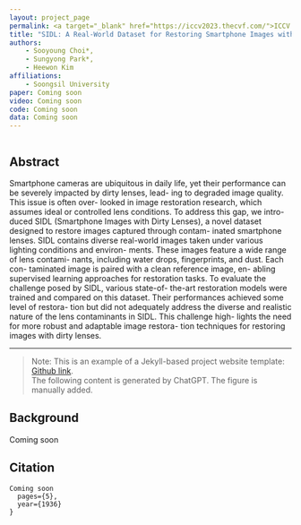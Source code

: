 ```yaml
---
layout: project_page
permalink: <a target="_blank" href="https://iccv2023.thecvf.com/">ICCV 2023</a>
title: "SIDL: A Real-World Dataset for Restoring Smartphone Images with Dirty Lenses"
authors:
    - Sooyoung Choi*, 
    - Sungyong Park*, 
    - Heewon Kim
affiliations:
    - Soongsil University
paper: Coming soon
video: Coming soon
code: Coming soon
data: Coming soon
---
```


<!-- Using HTML to center the abstract -->
<div class="columns is-centered has-text-centered">
    <div class="column is-four-fifths">
        <h2>Abstract</h2>
        <div class="content has-text-justified">
Smartphone cameras are ubiquitous in daily life, yet their
performance can be severely impacted by dirty lenses, lead-
ing to degraded image quality. This issue is often over-
looked in image restoration research, which assumes ideal
or controlled lens conditions. To address this gap, we intro-
duced SIDL (Smartphone Images with Dirty Lenses), a novel
dataset designed to restore images captured through contam-
inated smartphone lenses. SIDL contains diverse real-world
images taken under various lighting conditions and environ-
ments. These images feature a wide range of lens contami-
nants, including water drops, fingerprints, and dust. Each con-
taminated image is paired with a clean reference image, en-
abling supervised learning approaches for restoration tasks.
To evaluate the challenge posed by SIDL, various state-of-
the-art restoration models were trained and compared on this
dataset. Their performances achieved some level of restora-
tion but did not adequately address the diverse and realistic
nature of the lens contaminants in SIDL. This challenge high-
lights the need for more robust and adaptable image restora-
tion techniques for restoring images with dirty lenses.
        </div>
    </div>
</div>

---

> Note: This is an example of a Jekyll-based project website template: [Github link](https://github.com/shunzh/project_website).\
> The following content is generated by ChatGPT. The figure is manually added.

## Background
Coming soon




## Citation
```
Coming soon
  pages={5},
  year={1936}
}
```
